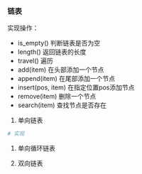 ### 链表

实现操作：

- is_empty() 判断链表是否为空
- length() 返回链表的长度
- travel() 遍历
- add(item) 在头部添加一个节点
- append(item) 在尾部添加一个节点
- insert(pos, item) 在指定位置pos添加节点
- remove(item) 删除一个节点
- search(item) 查找节点是否存在



1. 单向链表

```python
# 实现

```



1. 单向循环链表



3. 双向链表